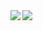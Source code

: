 <a href="https://github.com/anuraghazra/github-readme-stats">
  <img align="left" src="https://git-hub-readme-stats-clone-7jc9.vercel.app/api/?username=mis-o-ramen&count_private=true&show_icons=true&theme=transparent&hide_border=true&rank_icon=percentile&include_all_commits=true" />
</a>
<a href="https://github.com/anuraghazra/github-readme-stats">
  <img align="left" src="https://git-hub-readme-stats-clone-7jc9.vercel.app/api/top-langs?username=mis-o-ramen&langs_count=10&layout=compact&theme=transparent&hide_border=true" />
</a>
